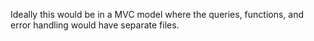 Ideally this would be in a MVC model where the queries, functions, and error handling would have separate files.
